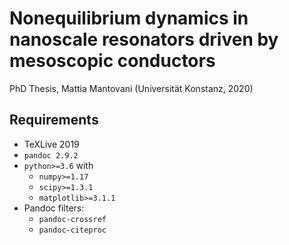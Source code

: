 # Nonequilibrium dynamics in nanoscale resonators driven by mesoscopic conductors

PhD Thesis, Mattia Mantovani (Universität Konstanz, 2020)

## Requirements
* TeXLive 2019
* `pandoc 2.9.2`
* `python>=3.6` with
	- `numpy>=1.17`
	- `scipy>=1.3.1`
	- `matplotlib>=3.1.1`
* Pandoc filters:
	- `pandoc-crossref`
	- `pandoc-citeproc`



